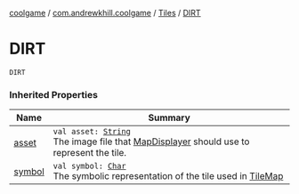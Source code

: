 [coolgame](../../index.md) / [com.andrewkhill.coolgame](../index.md) / [Tiles](index.md) / [DIRT](./-d-i-r-t.md)

# DIRT

`DIRT`

### Inherited Properties

| Name | Summary |
|---|---|
| [asset](asset.md) | `val asset: `[`String`](https://kotlinlang.org/api/latest/jvm/stdlib/kotlin/-string/index.html)<br>The image file that [MapDisplayer](../-map-displayer/index.md) should use to represent the tile. |
| [symbol](symbol.md) | `val symbol: `[`Char`](https://kotlinlang.org/api/latest/jvm/stdlib/kotlin/-char/index.html)<br>The symbolic representation of the tile used in [TileMap](../-tile-map/index.md) |
